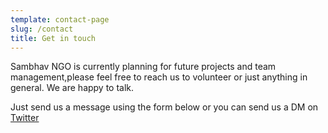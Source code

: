 ```yaml
---
template: contact-page
slug: /contact
title: Get in touch
---
```


Sambhav NGO is currently planning for future projects and team management,please feel free to reach us to volunteer or just anything in general. We are happy to talk.

Just send us a message using the form below or you can send us a DM on [Twitter](https://twitter.com/sambhav____)

